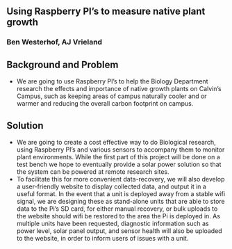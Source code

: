 ## Using Raspberry PI’s to measure native plant growth
### Ben Westerhof, AJ Vrieland

## Background and Problem
- We are going to use Raspberry PI’s to help the Biology Department research the effects and importance of native growth plants on Calvin’s Campus, such as keeping areas of campus naturally cooler and or warmer and reducing the overall carbon footprint on campus.

## Solution
- We are going to create a cost effective way to do Biological research, using Raspberry PI’s and various sensors to accompany them to monitor plant environments. While the first part of this project will be done on a test bench we hope to eventually provide a solar power solution so that the system can be powered at remote research sites. 
- To facilitate this for more convenient data-recovery, we will also develop a user-friendly website to display collected data, and output it in a useful format. In the event that a unit is deployed away from a stable wifi signal, we are designing these as stand-alone units that are able to store data to the Pi’s SD card, for either manual recovery, or bulk uploads to the website should wifi be restored to the area the Pi is deployed in. As multiple units have been requested, diagnostic information such as power level, solar panel output, and sensor health will also be uploaded to the website, in order to inform users of issues with a unit.
